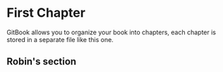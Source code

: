 # First Chapter

GitBook allows you to organize your book into chapters, each chapter is stored in a separate file like this one.

## Robin's section
